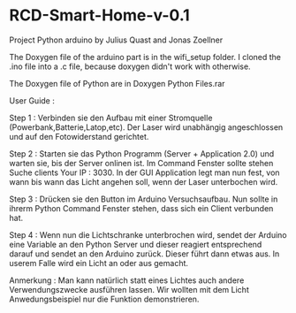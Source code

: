 ﻿# RCD-Smart-Home-v-0.1
Project Python arduino by Julius Quast and Jonas Zoellner

The Doxygen file of the arduino part is in the wifi_setup folder.
I cloned the .ino file into a .c file, because doxygen didn't work with otherwise.

The Doxygen file of Python are in Doxygen Python Files.rar

User Guide :

Step 1 : Verbinden sie den Aufbau mit einer Stromquelle (Powerbank,Batterie,Latop,etc). Der Laser wird unabhängig angeschlossen und auf den Fotowiderstand gerichtet.

Step 2 : Starten sie das Python Programm (Server + Application 2.0) und warten sie, bis der Server onlinen ist. Im Command Fenster sollte stehen Suche clients  Your IP : 3030. In der GUI Application legt man nun fest, von wann bis wann das Licht angehen soll, wenn der Laser unterbochen wird.

Step 3 : Drücken sie den Button im Arduino Versuchsaufbau. Nun sollte in ihrerm Python Command Fenster stehen, dass sich ein Client verbunden hat.

Step 4 : Wenn nun die Lichtschranke unterbrochen wird, sendet der Arduino eine Variable an den Python Server und dieser reagiert entsprechend darauf und sendet an den Arduino zurück. Dieser führt dann etwas aus. In userem Falle wird ein Licht an oder aus gemacht.

Anmerkung : Man kann natürlich statt eines Lichtes auch andere Verwendungszwecke ausführen lassen. Wir wollten mit dem Licht Anwedungsbeispiel nur die Funktion demonstrieren.
